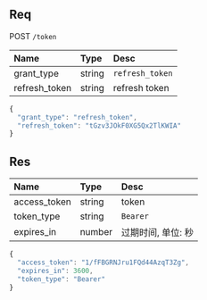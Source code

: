 ## Req
POST `/token`

Name          | Type   | Desc
:------------ | :----- | :--------------
grant_type    | string | `refresh_token`
refresh_token | string | refresh token

```js
{
  "grant_type": "refresh_token",
  "refresh_token": "tGzv3JOkF0XG5Qx2TlKWIA"
}
```

## Res

Name         | Type   | Desc
:----------- | :----- | :----------
access_token | string | token
token_type   | string | `Bearer`
expires_in   | number | 过期时间, 单位: 秒

```js
{
  "access_token": "1/fFBGRNJru1FQd44AzqT3Zg",
  "expires_in": 3600,
  "token_type": "Bearer"
}
```
